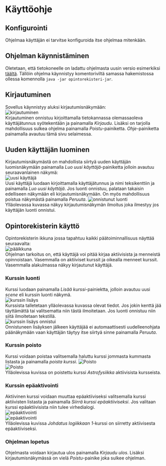 # Käyttöohje

## Konfigurointi
Ohjelmaa käyttäjän ei tarvitse konfiguroida itse ohjelmaa mitenkään.

## Ohjelman käynnistäminen  
Oletetaan, että tietokoneelle on ladattu ohjelmasta uusin versio esimerkiksi [täältä](https://github.com/AlluSu/Ohjelmistotekniikka-ht/releases). Tällöin ohjelma käynnistyy komentoriviltä samassa hakemistossa ollessa komennolla `java -jar opintorekisteri-jar`.  

## Kirjautuminen  
Sovellus käynnistyy aluksi kirjautumisnäkymään:  
![kirjautuminen](kuvat/opintorekisterifinnisherlogin.png)  
Kirjautuminen onnistuu kirjoittamalla tietokannassa olemassaoleva käyttäjätunnus syötekentään ja painamalla *Kirjaudu*. Lisäksi on tarjolla mahdollisuus sulkea ohjelma painamalla *Poistu*-painiketta. *Ohje*-painiketta painamalla avautuu tämä sivu selaimessa.  
## Uuden käyttäjän luominen
Kirjautumisnäkymästä on mahdollista siirtyä uuden käyttäjän luomisnäkymään painamalla *Luo uusi käyttäjä*-painiketta jolloin avautuu seuraavanlainen näkymä:  
![uusi käyttäjä](kuvat/opintorekisteriuusikayttaja.png)  
Uusi käyttäjä luodaan kirjoittamalla käyttäjätunnus ja nimi teksikenttiin ja painamalla *Luo uusi käyttäjä*. Jos luonti onnistuu, palataan takaisin edelliseen näkymään eli kirjautumisnäkymään. On myös mahdollisuus poistua näkymästä painamalla *Peruuta*.
![onnistunut luonti](kuvat/opintorekisteridialogi.png)    
Ylläolevassa kuvassa näkyy kirjautumisnäkymän ilmoitus joka ilmestyy jos käyttäjän luonti onnistui.    
## Opintorekisterin käyttö  
Opintorekisterin ikkuna jossa tapahtuu kaikki päätoiminnallisuus näyttää seuraavalta:  
![pääikkuna](kuvat/topgunmain1.png)  
Ohjelman tarkoitus on, että käyttäjä voi pitää kirjaa aktiivisista ja menneistä opinnoistaan. Vasemmalla on aktiiviset kurssit ja oikealla menneet kurssit. Vasemmalla alakulmassa näkyy kirjautunut käyttäjä.  
### Kurssin luonti  
Kurssi luodaan painamalla *Lisää kurssi*-painiektta, jolloin avautuu uusi *scene* eli kurssin luonti näkymä.  
![kurssin lisäys](kuvat/kurssinluonti.png)  
Kurssista talletetaan ylläolevassa kuvassa olevat tiedot. Jos jokin kenttä jää täyttämättä tai valitsematta niin tästä ilmoitetaan. Jos luonti onnistuu niin siitä ilmoitetaan tekstillä.  
![kurssin lisäys onnistui](kuvat/kurssinluonti2.png)  
Onnistuneen lisäyksen jälkeen käyttäjää ei automaattisesti uudelleenohjata päänäkymään vaan käyttäjän täytyy itse siirtyä sinne painamalla *Peruuta*. 
### Kurssin poisto  
Kurssi voidaan poistaa valitsemalla haluttu kurssi jommasta kummasta listasta ja painamalla *poista kurssi*.
![Poisto](kuvat/topgunmain3.png)    
![Poisto](kuvat/topgunmain4.png)  
Ylläolevissa kuvissa on poistettu kurssi *Astrofysiikka* aktiivisista kursseista.  

### Kurssin epäaktivointi
Aktiivinen kurssi voidaan muuttaa epäaktiiviseksi valitsemalla kurssi aktiivisten listasta ja painamalla *Siirrä kurssi epäaktiiviseksi*. Jos valitaan kurssi epäaktiivisista niin tulee virhedialogi.  
![epäaktivointi](kuvat/topgunmain2.png)  
![epäaktivointi](kuvat/topgunmain3.png)  
Ylläolevissa kuvissa *Johdatus logiikkaan 1*-kurssi on siirretty aktiivisesta epäaktiiviseksi.  
### Ohjelman lopetus  
Ohjelmasta voidaan kirjautua ulos painamalla *Kirjaudu ulos*. Lisäksi kirjautumisnäkymässä on vielä *Poistu*-painike joka sulkee ohjelman.
